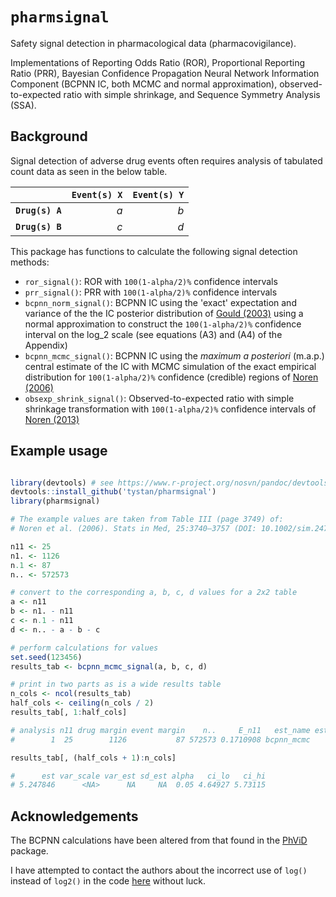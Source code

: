 


# `pharmsignal`

Safety signal detection in pharmacological data (pharmacovigilance).

Implementations of Reporting Odds Ratio (ROR),
Proportional Reporting Ratio (PRR),
Bayesian Confidence Propagation Neural Network Information Component
(BCPNN IC, both MCMC and normal approximation), 
observed-to-expected ratio with simple shrinkage, and
Sequence Symmetry Analysis (SSA).


## Background

Signal detection of adverse drug events often requires analysis of tabulated count data as seen in the below table.

|         | `Event(s) X`| `Event(s) Y` |
|:--------|---------:|----------:|
|**`Drug(s) A`**|       *a*|        *b*|
|**`Drug(s) B`**|       *c*|        *d*|

This package has functions to calculate the following signal detection methods:

* `ror_signal()`: ROR with `100(1-alpha/2)%` confidence intervals 
* `prr_signal()`: PRR with `100(1-alpha/2)%` confidence intervals 
* `bcpnn_norm_signal()`: BCPNN IC using the 'exact' expectation and variance of the the IC posterior distribution of [Gould (2003)](https://doi.org/10.1002/pds.771) using a normal approximation to construct the `100(1-alpha/2)%` confidence interval on the log_2 scale (see equations (A3) and (A4) of the Appendix)
* `bcpnn_mcmc_signal()`: BCPNN IC using the *maximum a posteriori* (m.a.p.) central estimate of the IC with MCMC simulation of the exact empirical distribution for `100(1-alpha/2)%` confidence (credible) regions of [Noren (2006)](https://doi.org/10.1002/sim.2473)
* `obsexp_shrink_signal()`: Observed-to-expected ratio with simple shrinkage transformation with  `100(1-alpha/2)%` confidence intervals of [Noren (2013)](https://doi.org/10.1177%2F0962280211403604)



## Example usage



```R

library(devtools) # see https://www.r-project.org/nosvn/pandoc/devtools.html
devtools::install_github('tystan/pharmsignal')
library(pharmsignal)

# The example values are taken from Table III (page 3749) of:
# Noren et al. (2006). Stats in Med, 25:3740–3757 (DOI: 10.1002/sim.2473).

n11 <- 25
n1. <- 1126
n.1 <- 87
n.. <- 572573

# convert to the corresponding a, b, c, d values for a 2x2 table
a <- n11
b <- n1. - n11
c <- n.1 - n11
d <- n.. - a - b - c

# perform calculations for values
set.seed(123456)
results_tab <- bcpnn_mcmc_signal(a, b, c, d)

# print in two parts as is a wide results table
n_cols <- ncol(results_tab)
half_cols <- ceiling(n_cols / 2)
results_tab[, 1:half_cols]

# analysis n11 drug margin event margin    n..     E_n11   est_name est_scale
#        1  25        1126           87 572573 0.1710908 bcpnn_mcmc      log2

results_tab[, (half_cols + 1):n_cols]

#      est var_scale var_est sd_est alpha   ci_lo   ci_hi
# 5.247846      <NA>      NA     NA  0.05 4.64927 5.73115


```


## Acknowledgements


The BCPNN calculations have been altered from that found in the [PhViD](https://cran.r-project.org/package=PhViD) package. 

I have attempted to contact the authors about the incorrect use of `log()` instead of `log2()` in the code [here](https://github.com/cran/PhViD/blob/bbb450c3837c6001710a328d382a27e856e601d8/R/BCPNN.R#L84) without luck.





